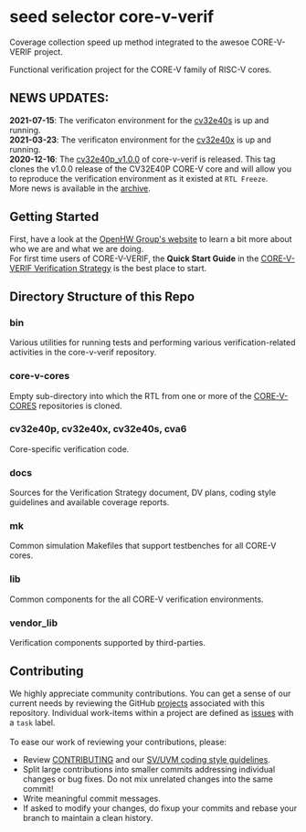 <!--

 Copyright 2020, 2021 OpenHW Group

 Licensed under the Solderpad Hardware Licence, Version 2.0 (the "License");
 you may not use this file except in compliance with the License.
 You may obtain a copy of the License at

     https://solderpad.org/licenses/

 Unless required by applicable law or agreed to in writing, software
 distributed under the License is distributed on an "AS IS" BASIS,
 WITHOUT WARRANTIES OR CONDITIONS OF ANY KIND, either express or implied.
 See the License for the specific language governing permissions and
 limitations under the License.

 SPDX-License-Identifier: Apache-2.0 WITH SHL-2.0

-->

# seed selector core-v-verif
Coverage collection speed up method integrated to the awesoe CORE-V-VERIF project.

Functional verification project for the CORE-V family of RISC-V cores.

## NEWS UPDATES:
**2021-07-15**: The verificaton environment for the [cv32e40s](https://github.com/openhwgroup/cv32e40s) is up and running.
<br>
**2021-03-23**: The verificaton environment for the [cv32e40x](https://github.com/openhwgroup/cv32e40x) is up and running.
<br>
**2020-12-16**: The [cv32e40p_v1.0.0](https://github.com/openhwgroup/core-v-verif/releases/tag/22dc5fc) of core-v-verif is released.
This tag clones the v1.0.0 release of the CV32E40P CORE-V core and will allow you to reproduce the verification environment as it existed at `RTL Freeze`.
<br>
More news is available in the [archive](https://github.com/openhwgroup/core-v-verif/blob/master/NEWS_ARCHIVE.md).

## Getting Started
First, have a look at the [OpenHW Group's website](https://www.openhwgroup.org) to learn a bit more about who we are and what we are doing.
<br>
For first time users of CORE-V-VERIF, the **Quick Start Guide** in the [CORE-V-VERIF Verification Strategy](https://core-v-docs-verif-strat.readthedocs.io/en/latest/) is the best place to start.

<!--
### Getting started with CV32E4\* cores
If you want to run a simulation there are two options:
1. To run the CORE testbench for the CV32E40P, go to `cv32e40p/sim/core` and read the README.
2. To run any of the CV32E4\* UVM environment go to `mk/uvmt` and read the README.
-->

<!--
#### CV32E40P coverage data
The most recently published coverage report for the CV32E40P can be found [here](https://openhwgroup.github.io/core-v-verif/).
-->

<!--
### Getting started with CVA6
To run CVA6 testbench, go to [cva6](cva6) directory and read the README.
-->

## Directory Structure of this Repo
### bin
Various utilities for running tests and performing various verification-related activities in the core-v-verif repository.

### core-v-cores
Empty sub-directory into which the RTL from one or more of the [CORE-V-CORES](https://github.com/openhwgroup/core-v-cores) repositories is cloned.

### cv32e40p, cv32e40x, cv32e40s, cva6
Core-specific verification code.

### docs
Sources for the Verification Strategy document, DV plans, coding style guidelines and available coverage reports.

### mk
Common simulation Makefiles that support testbenches for all CORE-V cores.

### lib
Common components for the all CORE-V verification environments.

### vendor_lib
Verification components supported by third-parties.

## Contributing
We highly appreciate community contributions. You can get a sense of our current needs by reviewing the GitHub
[projects](https://github.com/openhwgroup/core-v-verif/projects) associated with this repository.   Individual work-items
within a project are defined as [issues](https://github.com/openhwgroup/core-v-verif/issues) with a `task` label.
<br><br>To ease our work of reviewing your contributions, please:

* Review [CONTRIBUTING](https://github.com/openhwgroup/core-v-verif/blob/master/CONTRIBUTING.md)
and our [SV/UVM coding style guidelines](https://github.com/openhwgroup/core-v-verif/blob/master/docs/CodingStyleGuidelines.md).
* Split large contributions into smaller commits addressing individual changes or bug fixes.
Do not mix unrelated changes into the same commit!
* Write meaningful commit messages.
* If asked to modify your changes, do fixup your commits and rebase your branch to maintain a clean history.
